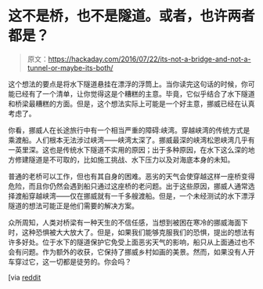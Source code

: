 # 这不是桥，也不是隧道。或者，也许两者都是？

> 原文：<https://hackaday.com/2016/07/22/its-not-a-bridge-and-not-a-tunnel-or-maybe-its-both/>

这个想法的要点是将水下隧道悬挂在漂浮的浮筒上。当你读完这句话的时候，你可能已经有了一个清单，让你觉得这是个糟糕的主意。毕竟，它似乎结合了水下隧道和桥梁最糟糕的方面。但是，这个想法实际上可能是一个好主意，挪威已经在认真考虑了。

你看，挪威人在长途旅行中有一个相当严重的障碍:峡湾。穿越峡湾的传统方式是乘渡船。人们根本无法涉过峡湾——峡湾太深了。挪威最深的峡湾松恩峡湾几乎有一英里深。这也是传统水下隧道不实用的原因；出于多种原因，在水下这么深的地方修建隧道是不可取的，比如施工挑战、水下压力以及对海底本身的未知。

普通的老桥可以工作，但也有其自身的困难。恶劣的天气会使穿越这样一座桥变得危险，而且你仍然会遇到船只通过这座桥的老问题。出于这些原因，挪威人通常选择渡船穿越峡湾——仅在挪威就有一千多艘渡船。但是，一个未经测试的水下漂浮隧道的想法可能正是他们需要的解决方案。

众所周知，人类对桥梁有一种天生的不信任感，当想到被困在寒冷的挪威海面下时，这种恐惧被大大放大了。但是，如果我们能够克服我们的恐惧，提出的想法有许多好处。位于水下的隧道保护它免受上面恶劣天气的影响，船只从上面通过也不会有问题。作为额外的收获，它保持了挪威乡村如画的美景。然而，如果没有人开车穿过它，这一切都是徒劳的。你会吗？

[via [reddit](https://www.reddit.com/r/engineering/comments/4sxr0x/yes_a_submerged_floating_bridge_is_a_reasonable/)